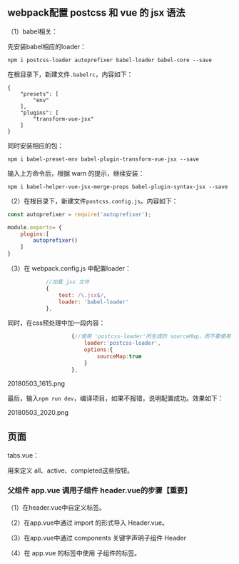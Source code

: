 


## webpack配置 postcss 和 vue 的 jsx 语法


（1）babel相关：

先安装babel相应的loader：

```
npm i postcss-loader autoprefixer babel-loader babel-core --save
```

在根目录下，新建文件`.babelrc`，内容如下：

```
{
    "presets": [
        "env"
    ],
    "plugins": [
        "transform-vue-jsx"
    ]
}
```


同时安装相应的包：

```
npm i babel-preset-env babel-plugin-transform-vue-jsx --save
```

输入上方命令后，根据 warn 的提示，继续安装：

```
npm i babel-helper-vue-jsx-merge-props babel-plugin-syntax-jsx --save
```

（2）在根目录下，新建文件`postcss.config.js`。内容如下：

```javascript
const autoprefixer = require('autoprefixer');

module.exports= {
    plugins:[
        autoprefixer()
    ]
}
```


（3）在 webpack.config.js 中配置loader：


```javascript
            //加载 jsx 文件
            {
                test: /\.jsx$/,
                loader: 'babel-loader'
            },
```


同时，在css预处理中加一段内容：

```javascript
                    {//使用 'postcss-loader'所生成的 sourceMap，而不要使用 'stylus-loader' 所生成的 sourceMap
                        loader:'postcss-loader',
                        options:{
                            sourceMap:true  
                        }
                    },
```


20180503_1615.png

最后，输入`npm run dev`，编译项目，如果不报错，说明配置成功。效果如下：

20180503_2020.png




## 页面

tabs.vue：

用来定义 all、active、completed这些按钮。



### 父组件 app.vue 调用子组件 header.vue的步骤【重要】

（1）在header.vue中自定义标签。

（2）在app.vue中通过 import 的形式导入 Header.vue。

（3）在app.vue中通过 components 关键字声明子组件 Header

（4）在 app.vue 的标签中使用 子组件的标签。

















